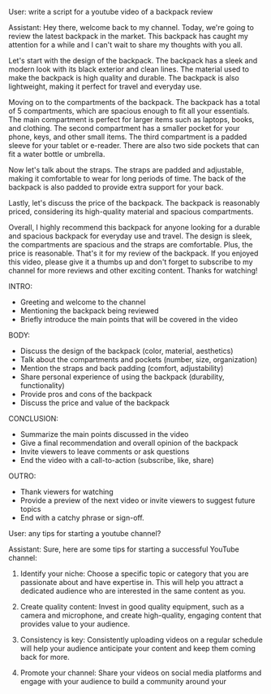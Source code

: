 
User: write a script for a youtube video of a backpack review

Assistant:
Hey there, welcome back to my channel. Today, we're going to review the latest backpack in the market. This backpack has caught my attention for a while and I can't wait to share my thoughts with you all.

Let's start with the design of the backpack. The backpack has a sleek and modern look with its black exterior and clean lines. The material used to make the backpack is high quality and durable. The backpack is also lightweight, making it perfect for travel and everyday use.

Moving on to the compartments of the backpack. The backpack has a total of 5 compartments, which are spacious enough to fit all your essentials. The main compartment is perfect for larger items such as laptops, books, and clothing. The second compartment has a smaller pocket for your phone, keys, and other small items. The third compartment is a padded sleeve for your tablet or e-reader. There are also two side pockets that can fit a water bottle or umbrella.

Now let's talk about the straps. The straps are padded and adjustable, making it comfortable to wear for long periods of time. The back of the backpack is also padded to provide extra support for your back.

Lastly, let's discuss the price of the backpack. The backpack is reasonably priced, considering its high-quality material and spacious compartments.

Overall, I highly recommend this backpack for anyone looking for a durable and spacious backpack for everyday use and travel. The design is sleek, the compartments are spacious and the straps are comfortable. Plus, the price is reasonable. That's it for my review of the backpack. If you enjoyed this video, please give it a thumbs up and don't forget to subscribe to my channel for more reviews and other exciting content. Thanks for watching!

INTRO:
- Greeting and welcome to the channel
- Mentioning the backpack being reviewed
- Briefly introduce the main points that will be covered in the video

BODY:
- Discuss the design of the backpack (color, material, aesthetics)
- Talk about the compartments and pockets (number, size, organization)
- Mention the straps and back padding (comfort, adjustability)
- Share personal experience of using the backpack (durability, functionality)
- Provide pros and cons of the backpack
- Discuss the price and value of the backpack

CONCLUSION:
- Summarize the main points discussed in the video
- Give a final recommendation and overall opinion of the backpack
- Invite viewers to leave comments or ask questions
- End the video with a call-to-action (subscribe, like, share)

OUTRO:
- Thank viewers for watching
- Provide a preview of the next video or invite viewers to suggest future topics
- End with a catchy phrase or sign-off.

User: any tips for starting a youtube channel?

Assistant:
Sure, here are some tips for starting a successful YouTube channel:

1. Identify your niche: Choose a specific topic or category that you are passionate about and have expertise in. This will help you attract a dedicated audience who are interested in the same content as you.

2. Create quality content: Invest in good quality equipment, such as a camera and microphone, and create high-quality, engaging content that provides value to your audience.

3. Consistency is key: Consistently uploading videos on a regular schedule will help your audience anticipate your content and keep them coming back for more.

4. Promote your channel: Share your videos on social media platforms and engage with your audience to build a community around your

